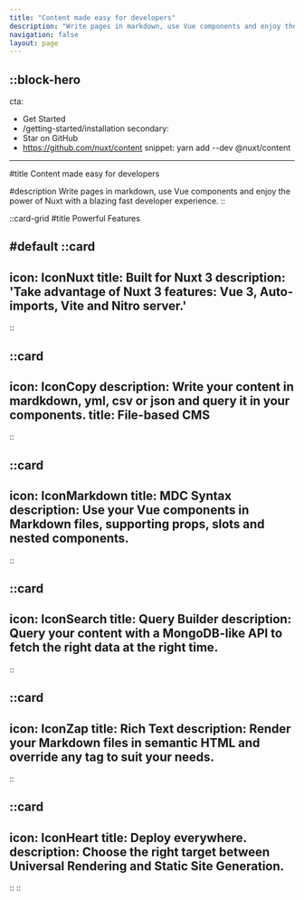 ```yaml
---
title: "Content made easy for developers"
description: "Write pages in markdown, use Vue components and enjoy the power of Nuxt with a blazing fast developer experience."
navigation: false
layout: page
---
```


::block-hero
---
cta:
  - Get Started
  - /getting-started/installation
secondary:
  - Star on GitHub
  - https://github.com/nuxt/content
snippet: yarn add --dev @nuxt/content
---

#title
Content made easy for developers

#description
Write pages in markdown, use Vue components and enjoy the power of Nuxt with a blazing fast developer experience.
::

::card-grid
#title
Powerful Features

#default
  ::card
  ---
  icon: IconNuxt
  title: Built for Nuxt 3
  description: 'Take advantage of Nuxt 3 features: Vue 3, Auto-imports, Vite and Nitro server.'
  ---
  ::
  
  ::card
  ---
  icon: IconCopy
  description: Write your content in mardkdown, yml, csv or json and query it in your components.
  title: File-based CMS
  ---
  ::


  ::card
  ---
  icon: IconMarkdown
  title: MDC Syntax
  description: Use your Vue components in Markdown files, supporting props, slots and nested components.
  ---
  ::

  ::card
  ---
  icon: IconSearch
  title: Query Builder
  description: Query your content with a MongoDB-like API to fetch the right data at the right time.
  ---
  ::

  ::card
  ---
  icon: IconZap
  title: Rich Text
  description: Render your Markdown files in semantic HTML and override any tag to suit your needs.
  ---
  ::

  ::card
  ---
  icon: IconHeart
  title: Deploy everywhere.
  description: Choose the right target between Universal Rendering and Static Site Generation.
  ---
  ::
::
